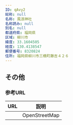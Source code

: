 ```yaml
---
ID: qAvy2
総称: null
名称: 風浪神社
名称読み: null
別名: null
都道府県: 福岡県
区域: 柳川市
緯度: 33.1604505
経度: 130.4138547
郵便番号: 8320824
住所: 福岡県柳川市三橋町藤吉４２６
---
```


## その他

### 参考URL

| URL | 説明          |
| --- | ------------- |
|     | OpenStreetMap |
